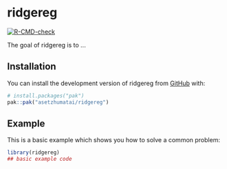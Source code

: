 
# ridgereg

<!-- badges: start -->
[![R-CMD-check](https://github.com/asetzhumatai/ridgereg/actions/workflows/R-CMD-check.yaml/badge.svg)](https://github.com/asetzhumatai/ridgereg/actions/workflows/R-CMD-check.yaml)
<!-- badges: end -->

The goal of ridgereg is to ...

## Installation

You can install the development version of ridgereg from [GitHub](https://github.com/) with:

``` r
# install.packages("pak")
pak::pak("asetzhumatai/ridgereg")
```

## Example

This is a basic example which shows you how to solve a common problem:

``` r
library(ridgereg)
## basic example code
```

